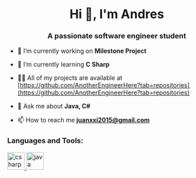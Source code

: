 <h1 align="center">Hi 👋, I'm Andres</h1>
<h3 align="center">A passionate software engineer student</h3>

- 🔭 I’m currently working on **Milestone Project**

- 🌱 I’m currently learning **C Sharp**

- 👨‍💻 All of my projects are available at [https://github.com/AnotherEngineerHere?tab=repositories](https://github.com/AnotherEngineerHere?tab=repositories)

- 💬 Ask me about **Java, C#**

- 📫 How to reach me **juanxxi2015@gmail.com**


<h3 align="left">Languages and Tools:</h3>
<p align="left"> <a href="https://www.w3schools.com/cs/" target="_blank"> <img src="https://devicons.github.io/devicon/devicon.git/icons/csharp/csharp-original.svg" alt="csharp" width="40" height="40"/> </a> <a href="https://www.java.com" target="_blank"> <img src="https://devicons.github.io/devicon/devicon.git/icons/java/java-original-wordmark.svg" alt="java" width="40" height="40"/> </a> </p>
